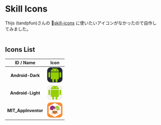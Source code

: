 # Skill Icons
Thijs (tandpfun)さんの 🔗[skill-icons](https://github.com/tandpfun/skill-icons) に使いたいアイコンがなかったので自作してみました。  
<br>

## Icons List
|ID / Name|Icon|
:-:|:-:
|**Android-Dark**|<img src="Icons/Android-Dark.png" alt="android-dark" height="50px">|
|**Android-Light**|<img src="Icons/Android-Light.png" alt="android-light" height="50px">|
|**MIT_AppInventor**|<img src="Icons/MIT_AppInventor.png" alt="mit-appinventor" height="50px">|
